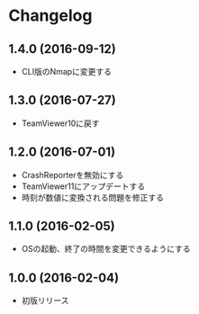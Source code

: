 # Changelog

## 1.4.0 (2016-09-12)

* CLI版のNmapに変更する


## 1.3.0 (2016-07-27)

* TeamViewer10に戻す


## 1.2.0 (2016-07-01)

* CrashReporterを無効にする
* TeamViewer11にアップデートする
* 時刻が数値に変換される問題を修正する


## 1.1.0 (2016-02-05)

* OSの起動、終了の時間を変更できるようにする


## 1.0.0 (2016-02-04)

* 初版リリース
